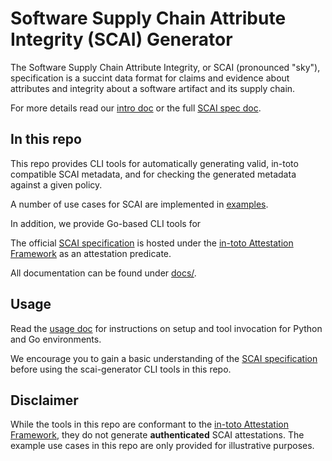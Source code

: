 # Software Supply Chain Attribute Integrity (SCAI) Generator

The Software Supply Chain Attribute Integrity, or SCAI (pronounced "sky"),
specification is a succint data format for claims and evidence about
attributes and integrity about a software artifact and its supply chain.

For more details read our [intro doc] or the full [SCAI spec doc].

## In this repo

This repo provides CLI tools for automatically generating valid,
in-toto compatible SCAI metadata, and for checking the generated
metadata against a given policy.

A number of use cases for SCAI are implemented in
[examples](examples/).

In addition, we provide Go-based CLI tools for 

The official [SCAI specification] is hosted under the
[in-toto Attestation Framework] as an attestation predicate.

All documentation can be found under [docs/](docs/).

## Usage

Read the [usage doc] for instructions on setup and tool invocation
for Python and Go environments.

We encourage you to gain a basic understanding of the [SCAI specification]
before using the scai-generator CLI tools in this repo.

## Disclaimer

While the tools in this repo are conformant to the
[in-toto Attestation Framework], they do not generate **authenticated** SCAI
attestations. The example use cases in this repo are only provided for
illustrative purposes.

[in-toto Attestation Framework]: https://github.com/in-toto/attestation/tree/main/spec
[intro doc]: docs/intro.md
[usage doc]: docs/usage.md
[SCAI specification]: https://github.com/in-toto/attestation/blob/main/spec/predicates/scai.md
[SCAI spec doc]: https://arxiv.org/pdf/2210.05813.pdf
